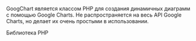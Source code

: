 GoogChart является классом PHP для создания динамичных диаграмм с помощью Google Charts. Не распространяется на весь API Google Charts, но делает их очень простыми в использовании.

Библиотека PHP